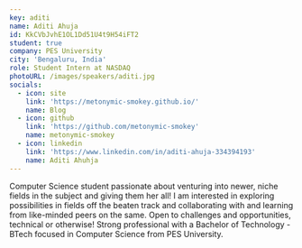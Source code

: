 ```yaml
---
key: aditi
name: Aditi Ahuja
id: KkCVbJvhE1OL1Dd51U4t9H54iFT2
student: true
company: PES University
city: 'Bengaluru, India'
role: Student Intern at NASDAQ
photoURL: /images/speakers/aditi.jpg
socials:
  - icon: site
    link: 'https://metonymic-smokey.github.io/'
    name: Blog
  - icon: github
    link: 'https://github.com/metonymic-smokey'
    name: metonymic-smokey
  - icon: linkedin
    link: 'https://www.linkedin.com/in/aditi-ahuja-334394193'
    name: Aditi Ahuhja    
---
```

Computer Science student passionate about venturing into newer, niche fields in the subject and giving them her all! I am interested in exploring possibilities in fields off the beaten track and collaborating with and learning from like-minded peers on the same.
Open to challenges and opportunities, technical or otherwise!
Strong professional with a Bachelor of Technology - BTech focused in Computer Science from PES University.